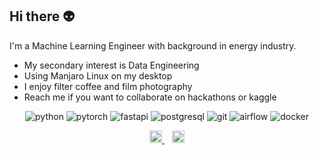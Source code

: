 ## Hi there 👽
I'm a Machine Learning Engineer with background in energy industry.
- My secondary interest is Data Engineering
- Using Manjaro Linux on my desktop
- I enjoy filter coffee and film photography
- Reach me if you want to collaborate on hackathons or kaggle

<div align="center">

  ![python](https://img.shields.io/static/v1?logo=python&label=&message=python&color=36465D&logoColor=AAA&style=flat-square&link=)
  ![pytorch](https://img.shields.io/static/v1?logo=pytorch&label=&message=pytorch&color=36465D&logoColor=AAA&style=flat-square&link=)
  ![fastapi](https://img.shields.io/static/v1?logo=fastapi&label=&message=fastapi&color=36465D&logoColor=AAA&style=flat-square&link=)
  ![postgresql](https://img.shields.io/static/v1?logo=postgresql&label=&message=postgresql&color=36465D&logoColor=AAA&style=flat-square&link=)
  ![git](https://img.shields.io/static/v1?logo=git&label=&message=git&color=36465D&logoColor=AAA&style=flat-square)
  ![airflow](https://img.shields.io/static/v1?logo=apacheairflow&label=&message=airflow&color=36465D&logoColor=AAA&style=flat-square)
  ![docker](https://img.shields.io/static/v1?logo=docker&label=&message=docker&color=36465D&logoColor=AAA&style=flat-square)

</div>

<div align="center">

  <a href="https://t.me/eduard_visions">
    <img alt="Telegram" width="20px" src="https://simpleicons.now.sh/telegram/495f7e" />
  </a>
  &nbsp;&nbsp;
  <a href="https://www.linkedin.com/in/eduard-ignatev-601334120/">
    <img alt="LinkedIn" width="20px" src="https://simpleicons.now.sh/linkedin/495f7e" />
  </a>

</div>

